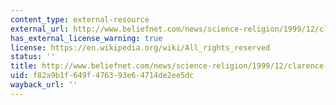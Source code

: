 ```yaml
---
content_type: external-resource
external_url: http://www.beliefnet.com/news/science-religion/1999/12/clarence-darrows-examination-of-william-jennings-bryan-at-the-1925-scopes-trial.aspx
has_external_license_warning: true
license: https://en.wikipedia.org/wiki/All_rights_reserved
status: ''
title: http://www.beliefnet.com/news/science-religion/1999/12/clarence-darrows-examination-of-william-jennings-bryan-at-the-1925-scopes-trial.aspx
uid: f82a9b1f-649f-4763-93e6-4714de2ee5dc
wayback_url: ''
---
```

